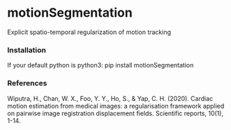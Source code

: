 # motionSegmentation
Explicit spatio-temporal regularization of motion tracking

### Installation
If your default python is python3:
pip install motionSegmentation

### References
Wiputra, H., Chan, W. X., Foo, Y. Y., Ho, S., & Yap, C. H. (2020). Cardiac motion estimation from medical images: a regularisation framework applied on pairwise image registration displacement fields. Scientific reports, 10(1), 1-14.
